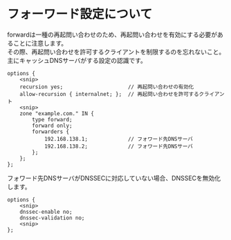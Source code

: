 # フォーワード設定について
forwardは一種の再起問い合わせのため、再起問い合わせを有効にする必要があることに注意します。  
その際、再起問い合わせを許可するクライアントを制限するのを忘れないこと。  
主にキャッシュDNSサーバがする設定の認識です。
```
options {
    <snip>
    recursion yes;                     // 再起問い合わせの有効化
    allow-recursion { internalnet; };  // 再起問い合わせを許可するクライアント
    <snip>
    zone "example.com." IN {
        type forward;
        forward only;
        forwarders {
            192.168.138.1;             // フォワード先DNSサーバ
            192.168.138.2;             // フォワード先DNSサーバ
        };
    };
};
```
フォワード先DNSサーバがDNSSECに対応していない場合、DNSSECを無効化します。
```
options {
    <snip>
    dnssec-enable no;
    dnssec-validation no;
    <snip>
};
```
